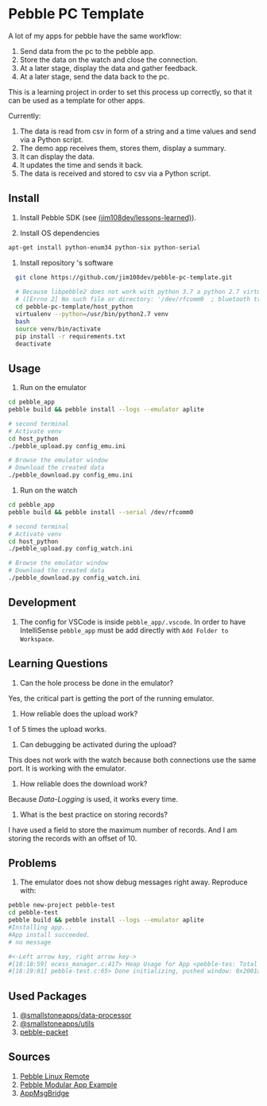 # Pebble PC Template

A lot of my apps for pebble have the same workflow:

1. Send data from the pc to the pebble app.
1. Store the data on the watch and close the connection.
1. At a later stage, display the data and gather feedback.
1. At a later stage, send the data back to the pc.

This is a learning project in order to set this process up correctly, so that it can be used as a template for other apps.

Currently:

1. The data is read from csv in form of a string and a time values and send via a Python script.
1. The demo app receives them, stores them, display a summary.
1. It can display the data.
1. It updates the time and sends it back.
1. The data is received and stored to csv via a Python script.

## Install

1. Install Pebble SDK (see [(jim108dev/lessons-learned)](https://github.com/jim108dev/lessons-learned/blob/main/LL-PEBBLE.md)).

1. Install OS dependencies

  ```sh
  apt-get install python-enum34 python-six python-serial
  ```
  
1. Install repository 's software

  ```sh
    git clone https://github.com/jim108dev/pebble-pc-template.git
    
    # Because libpebble2 does not work with python 3.7 a python 2.7 virtual environment is created.
    # ([Errno 2] No such file or directory: '/dev/rfcomm0  ; bluetooth transport')
    cd pebble-pc-template/host_python
    virtualenv --python=/usr/bin/python2.7 venv
    bash
    source venv/bin/activate
    pip install -r requirements.txt
    deactivate
  ```

## Usage

1. Run on the emulator

  ```sh
  cd pebble_app
  pebble build && pebble install --logs --emulator aplite

  # second terminal
  # Activate venv
  cd host_python
  ./pebble_upload.py config_emu.ini

  # Browse the emulator window
  # Download the created data
  ./pebble_download.py config_emu.ini
  ```

1. Run on the watch

  ```sh
  cd pebble_app
  pebble build && pebble install --serial /dev/rfcomm0

  # second terminal
  # Activate venv
  cd host_python
  ./pebble_upload.py config_watch.ini

  # Browse the emulator window
  # Download the created data
  ./pebble_download.py config_watch.ini
  ```

## Development

1. The config for VSCode is inside `pebble_app/.vscode`. In order to have IntelliSense `pebble_app` must be add directly with `Add Folder to Workspace`.

## Learning Questions

1. Can the hole process be done in the emulator?

  Yes, the critical part is getting the port of the running emulator.

1. How reliable does the upload work?

  1 of 5 times the upload works.

1. Can debugging be activated during the upload?

  This does not work with the watch because both connections use the same port. It is working with the emulator.

1. How reliable does the download work?

  Because *Data-Logging* is used, it works every time.

1. What is the best practice on storing records?

  I have used a field to store the maximum number of records. And I am storing the records with an offset of 10.

## Problems

1. The emulator does not show debug messages right away. Reproduce with:

  ```sh
  pebble new-project pebble-test
  cd pebble-test
  pebble build && pebble install --logs --emulator aplite
  #Installing app...
  #App install succeeded.
  # no message

  #<-Left arrow key, right arrow key->
  #[18:18:59] ocess_manager.c:417> Heap Usage for App <pebble-tes: Total Size <23044B> Used <340B> Still allocated <24B>
  #[18:19:01] pebble-test.c:65> Done initializing, pushed window: 0x2001a618
  ```

## Used Packages

1. [@smallstoneapps/data-processor](https://github.com/smallstoneapps/data-processor)
1. [@smallstoneapps/utils](https://github.com/smallstoneapps/utils)
1. [pebble-packet](https://github.com/C-D-Lewis/pebble-packet)

## Sources

1. [Pebble Linux Remote](https://github.com/susundberg/pebble-linux-remote)
1. [Pebble Modular App Example](https://github.com/pebble-examples/modular-app-example/)
1. [AppMsgBridge](https://github.com/finebyte/AppMsgBridge)
